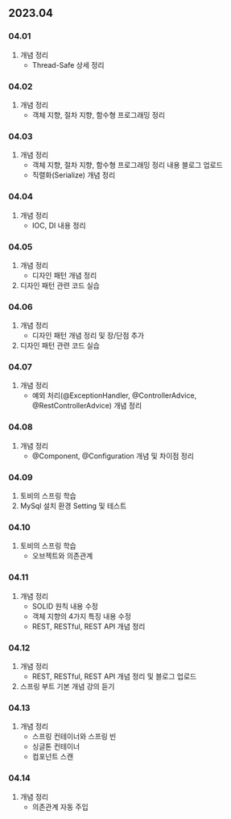 ## 2023.04
### 04.01
1. 개념 정리
    + Thread-Safe 상세 정리
### 04.02
1. 개념 정리
    + 객체 지향, 절차 지향, 함수형 프로그래밍 정리
### 04.03
1. 개념 정리
   + 객체 지향, 절차 지향, 함수형 프로그래밍 정리 내용 블로그 업로드
   + 직렬화(Serialize) 개념 정리
### 04.04
1. 개념 정리
   + IOC, DI 내용 정리
### 04.05
1. 개념 정리
   + 디자인 패턴 개념 정리
2. 디자인 패턴 관련 코드 실습
### 04.06
1. 개념 정리
   + 디자인 패턴 개념 정리 및 장/단점 추가
2. 디자인 패턴 관련 코드 실습
### 04.07
1. 개념 정리
   + 예외 처리(@ExceptionHandler, @ControllerAdvice, @RestControllerAdvice) 개념 정리
### 04.08
1. 개념 정리
   + @Component, @Configuration 개념 및 차이점 정리
### 04.09
1. 토비의 스프링 학습
2. MySql 설치 환경 Setting 및 테스트
### 04.10
1. 토비의 스프링 학습
   + 오브젝트와 의존관계
### 04.11
1. 개념 정리
   + SOLID 원칙 내용 수정
   + 객체 지향의 4가지 특징 내용 수정
   + REST, RESTful, REST API 개념 정리
### 04.12
1. 개념 정리
   + REST, RESTful, REST API 개념 정리 및 블로그 업로드
2. 스프링 부트 기본 개념 강의 듣기
### 04.13
1. 개념 정리
   + 스프링 컨테이너와 스프링 빈
   + 싱글톤 컨테이너
   + 컴포넌트 스캔
### 04.14
1. 개념 정리
   + 의존관계 자동 주입
